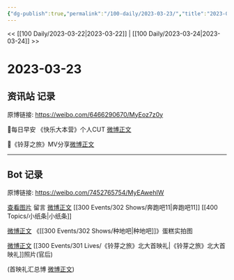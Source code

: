 ```yaml
---
{"dg-publish":true,"permalink":"/100-daily/2023-03-23/","title":"2023-03-23"}
---
```



<< [[100 Daily/2023-03-22\|2023-03-22]] | [[100 Daily/2023-03-24\|2023-03-24]] >>

# 2023-03-23

## 资讯站 记录

原博链接: https://weibo.com/6466290670/MyEoz7z0y

🌟每日早安
《快乐大本营》个人CUT [微博正文](https://weibo.com/detail/4882349981959429)

🌟《铃芽之旅》MV分享[微博正文](https://weibo.com/detail/4882557848782399)

---
## Bot 记录

原博链接: https://weibo.com/7452765754/MyEAwehIW

[查看图片](https://wx4.sinaimg.cn/large/0088n2Pggy1hca71a771ej30y0088mxr.jpg) 留言 [微博正文](https://weibo.com/detail/4882106692406777) [[300 Events/302 Shows/奔跑吧11\|奔跑吧11]] [[400 Topics/小纸条\|小纸条]]

[微博正文](https://weibo.com/detail/4882572729386192) 《[[300 Events/302 Shows/种地吧\|种地吧]]》蛋糕实拍图

[微博正文](https://weibo.com/detail/4882591263491759) [[300 Events/301 Lives/《铃芽之旅》北大首映礼\|《铃芽之旅》北大首映礼]]照片(官后)

(首映礼汇总博 [微博正文](https://weibo.com/detail/4880347558842366)) ​​​

